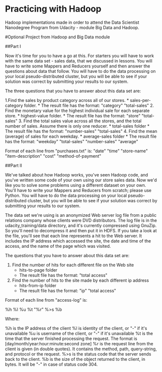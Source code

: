 # Practicing with Hadoop 

Hadoop implementations made in order to attend the Data Scientist Nanodegree Program from Udacity - module Big Data and Hadoop.


#Optional Project from Hadoop and Big Data module

##Part I

Now it's time for you to have a go at this. For starters you will have to work with the same data set - sales data, that we discussed in lessons. You will have to write some Mappers and Reducers yourself and then answer the questions about data that follow. You will have to do the data processing on your local pseudo-distributed cluster, but you will be able to see if your solution was correct by submitting your results to our system.

The three questions that you have to answer about this data set are:

1.Find the sales by product category across all of our stores. 
	* sales-per-category folder.
	* The result file has the format: "category" "total-sales"
2. Find the monetary value for the highest individual sale for each separate store. 
	* highest-value folder.
	* The result file has the format: "store" "total-sales"
3. Find the total sales value across all the stores, and the total number of sales. Assume there is only one reducer.
	* total-sales folder
	* The result file has the format: "number-sales" "total-sales"
4. Find the mean (average) of sales for each weekday. 
	* average-sales folder
	* The result file has the format: "weekday" "total-sales" "number-sales" "average"


Format of each line from "purchases.txt" is:
"date" "time" "store-name" "item-description" "cost" "method-of-payment"

##Part II

We've talked about how Hadoop works, you've seen Hadoop code, and you've written some code of your own using our store sales data. Now we'd like you to solve some problems using a different dataset on your own. You'll have to write your Mappers and Reducers from scratch; please use Python. You will have to do the data processing on your local pseudo-distributed cluster, but you will be able to see if your solution was correct by submitting your results to our system.

The data set we're using is an anonymized Web server log file from a public relations company whose clients were DVD distributors. The log file is in the udacity_training/data directory, and it's currently compressed using GnuZip. So you'll need to decompress it and then put it in HDFS. If you take a look at the file, you'll see that each line represents a hit to the Web server. It includes the IP address which accessed the site, the date and time of the access, and the name of the page which was visited.

The questions that you have to answer about this data set are:
1. Find the number of hits for each different file on the Web site
	* hits-to-page folder
	* The result file has the format: "total access"
2. Find the number of hits to the site made by each different ip address
	* hits-from-ip folder
	* The result file has the format: "ip" "total access"

Format of each line from "access-log" is:

%h %l %u %t \"%r\" %>s %b

Where:

%h is the IP address of the client
%l is identity of the client, or "-" if it's unavailable
%u is username of the client, or "-" if it's unavailable
%t is the time that the server finished processing the request. The format is [day/month/year:hour:minute:second zone]
%r is the request line from the client is given (in double quotes). It contains the method, path, query-string, and protocol or the request.
%>s is the status code that the server sends back to the client.
%b is the size of the object returned to the client, in bytes. It will be "-" in case of status code 304.